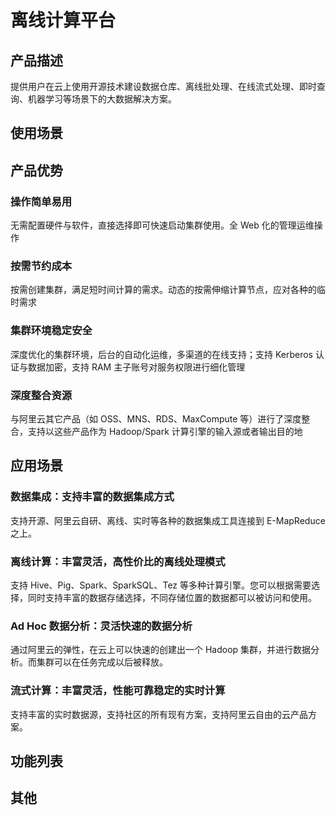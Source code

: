 # 离线计算平台

## 产品描述

提供用户在云上使用开源技术建设数据仓库、离线批处理、在线流式处理、即时查询、机器学习等场景下的大数据解决方案。

## 使用场景

## 产品优势

### 操作简单易用

无需配置硬件与软件，直接选择即可快速启动集群使用。全 Web 化的管理运维操作

### 按需节约成本

按需创建集群，满足短时间计算的需求。动态的按需伸缩计算节点，应对各种的临时需求

### 集群环境稳定安全

深度优化的集群环境，后台的自动化运维，多渠道的在线支持；支持 Kerberos 认证与数据加密，支持 RAM 主子账号对服务权限进行细化管理

### 深度整合资源

与阿里云其它产品（如 OSS、MNS、RDS、MaxCompute 等）进行了深度整合，支持以这些产品作为 Hadoop/Spark 计算引擎的输入源或者输出目的地

## 应用场景

### 数据集成：支持丰富的数据集成方式

支持开源、阿里云自研、离线、实时等各种的数据集成工具连接到 E-MapReduce 之上。

### 离线计算：丰富灵活，高性价比的离线处理模式

支持 Hive、Pig、Spark、SparkSQL、Tez 等多种计算引擎。您可以根据需要选择，同时支持丰富的数据存储选择，不同存储位置的数据都可以被访问和使用。

### Ad Hoc 数据分析：灵活快速的数据分析

通过阿里云的弹性，在云上可以快速的创建出一个 Hadoop 集群，并进行数据分析。而集群可以在任务完成以后被释放。

### 流式计算：丰富灵活，性能可靠稳定的实时计算

支持丰富的实时数据源，支持社区的所有现有方案，支持阿里云自由的云产品方案。

## 功能列表

## 其他
